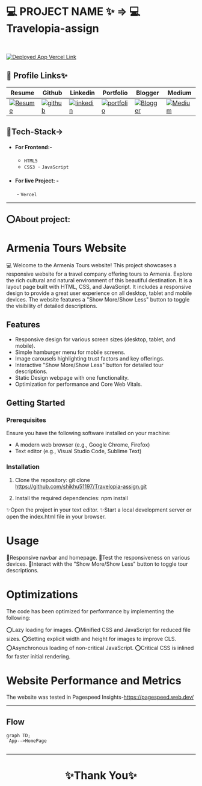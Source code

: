 
# 💻 PROJECT NAME ✨ => 💻  Travelopia-assign
> 
<br>

[![Deployed App Vercel Link](https://img.shields.io/badge/Deployed_App_Vercel_Link-FFF?style=for-the-badge&logo=ko-fi&logoColor=black)](https://travelopia-assign.vercel.app/)



## 🔗 Profile Links✨




| Resume | Github                                                                                                                                   | Linkedin                                                                                                                                                            | Portfolio                                                                                                                                    | Blogger                                                                                                                                                           | Medium                                                                                                                                    |
| ------------- | ---------------------------------------------------------------------------------------------------------------------------------------- | ------------------------------------------------------------------------------------------------------------------------------------------------------------------- | -------------------------------------------------------------------------------------------------------------------------------------------- | -------------------------------------------------------------------------------------------------------------------------------------------- | -------------------------------------------------------------------------------------------------------------------------------------------- |
| [![Resume](https://img.shields.io/badge/my_Resume-E75480?style=for-the-badge&logo=ko-fi&logoColor=white)](https://drive.google.com/file/d/1YE62u2ChjmlR-EKeqZ75UvFMg_KcY86T/view?usp=sharing) | [![github](https://img.shields.io/badge/github-1DA1F2?style=for-the-badge&logo=github&logoColor=white)](https://github.com/shikhu51197/)| [![linkedin](https://img.shields.io/badge/linkedin-0A66C2?style=for-the-badge&logo=linkedin&logoColor=white)](https://www.linkedin.com/in/shikha-gupta-12a2b5199) |[![portfolio](https://img.shields.io/badge/my_portfolio-18A303?style=for-the-badge&logo=ionic&logoColor=white)](https://shikhu51197.github.io/) |[![Blogger](https://img.shields.io/badge/Blogger-FE5A1D?style=for-the-badge&logo=Blogger&logoColor=white)](https://wwwartificial-intelligence.blogspot.com/) |[![Medium](https://img.shields.io/badge/Medium-000?style=for-the-badge&logo=Medium&logoColor=white)](https://medium.com/@sg780060) |  


## 💫Tech-Stack->

- #### For Frontend:-
   - `HTML5`
   - `CSS3`
   - `JavaScript `
      
- #### For live Project: -
   - `Vercel`
   
---
## ⭕About project:

# Armenia Tours Website

💻 Welcome to the Armenia Tours website! This project showcases a responsive website for a travel company offering tours to Armenia. Explore the rich cultural and natural environment of this beautiful destination. It is a layout page built with HTML, CSS, and JavaScript. It includes a responsive design to provide a great user experience on all desktop, tablet and mobile devices. The website features a "Show More/Show Less" button to toggle the visibility of detailed descriptions.

## Features

- Responsive design for various screen sizes (desktop, tablet, and mobile).
- Simple hamburger menu for mobile screens.
- Image carousels highlighting trust factors and key offerings.
- Interactive "Show More/Show Less" button for detailed tour descriptions.
- Static Design webpage with one functionality.
- Optimization for performance and Core Web Vitals.

## Getting Started

### Prerequisites

Ensure you have the following software installed on your machine:

- A modern web browser (e.g., Google Chrome, Firefox)
- Text editor (e.g., Visual Studio Code, Sublime Text)

### Installation

1. Clone the repository:
   git clone https://github.com/shikhu51197/Travelopia-assign.git

2. Install the required dependencies:
npm install

✨Open the project in your text editor.
✨Start a local development server or open the index.html file in your browser.

# Usage

💫Responsive navbar and homepage.
💫Test the responsiveness on various devices.
💫Interact with the "Show More/Show Less" button to toggle tour descriptions.

# Optimizations

The code has been optimized for performance by implementing the following:

⭕Lazy loading for images.
⭕Minified CSS and JavaScript for reduced file sizes.
⭕Setting explicit width and height for images to improve CLS.
⭕Asynchronous loading of non-critical JavaScript.
⭕Critical CSS is inlined for faster initial rendering.

# Website Performance and Metrics
The website was tested in Pagespeed Insights-https://pagespeed.web.dev/

---

## Flow

```mermaid
graph TD;
 App-->HomePage


```

---



<h1 align="center">✨Thank You✨</h1>
